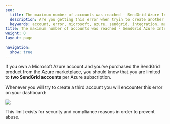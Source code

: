 ```yaml
---
seo:
  title: The maximum number of accounts was reached - SendGrid Azure Integration
  description: Are you getting this error when tryin to create another SendGrid account? Learn more here...
  keywords: account, error, microsoft, azure, sendgrid, integration, multiple, maximum, limit
title: The maximum number of accounts was reached - SendGrid Azure Integration
weight: 0
layout: page

navigation:
  show: true
---
```

If you own a Microsoft Azure account and you've purchased the SendGrid product from the Azure marketplace, you should know that you are limited to **two SendGrid accounts** per Azure subscription.

Whenever you will try to create a third account you will encounter this error on your dashboard:

![]({{root_url}}/images/azure_account_error.png)

This limit exists for security and compliance reasons in order to prevent abuse.